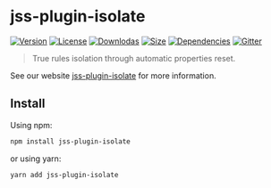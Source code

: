 # jss-plugin-isolate

[![Version](https://img.shields.io/npm/v/jss-plugin-isolate.svg?style=flat)](https://npmjs.org/package/jss-plugin-isolate)
[![License](https://img.shields.io/npm/l/jss-plugin-isolate.svg?style=flat)](https://github.com/cssinjs/jss/blob/master/LICENSE)
[![Downlodas](https://img.shields.io/npm/dm/jss-plugin-isolate.svg?style=flat)](https://npmjs.org/package/jss-plugin-isolate)
[![Size](https://img.shields.io/bundlephobia/minzip/jss-plugin-isolate.svg?style=flat)](https://npmjs.org/package/jss-plugin-isolate)
[![Dependencies](https://img.shields.io/david/cssinjs/jss.svg?path=packages%2Fjss-plugin-isolate&style=flat)](https://npmjs.org/package/jss-plugin-isolate)
[![Gitter](https://badges.gitter.im/JoinChat.svg)](https://gitter.im/cssinjs/lobby)

> True rules isolation through automatic properties reset.

See our website [jss-plugin-isolate](https://cssinjs.org/jss-plugin-isolate?v=v10.0.0-alpha.10) for more information.

## Install

Using npm:

```sh
npm install jss-plugin-isolate
```

or using yarn:

```sh
yarn add jss-plugin-isolate
```
